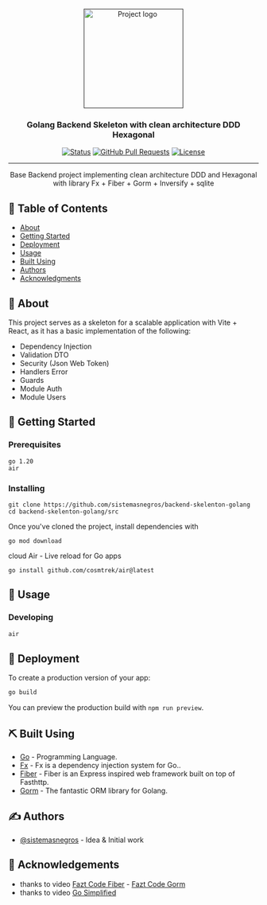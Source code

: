 <p align="center">
  <a href="" rel="noopener">
 <img height=200px src="https://miro.medium.com/max/900/1*5JXt0wiQjX_FDwYvrxPN9Q.png" alt="Project logo"></a>
</p>

<h3 align="center">Golang Backend Skeleton with clean architecture DDD Hexagonal</h3>

<div align="center">

[![Status](https://img.shields.io/badge/status-active-success.svg)]()
[![GitHub Pull Requests](https://img.shields.io/github/issues-pr/kylelobo/The-Documentation-Compendium.svg)](https://github.com/kylelobo/The-Documentation-Compendium/pulls)
[![License](https://img.shields.io/badge/license-MIT-blue.svg)](/LICENSE)

</div>

---

<p align="center"> Base Backend project implementing clean architecture DDD and Hexagonal with library Fx + Fiber + Gorm + Inversify + sqlite 
    <br> 
</p>

## 📝 Table of Contents

- [About](#about)
- [Getting Started](#getting_started)
- [Deployment](#deployment)
- [Usage](#usage)
- [Built Using](#built_using)
- [Authors](#authors)
- [Acknowledgments](#acknowledgement)

## 🧐 About <a name = "about"></a>

This project serves as a skeleton for a scalable application with Vite + React, as it has a basic implementation of the following:

- Dependency Injection
- Validation DTO
- Security (Json Web Token)
- Handlers Error 
- Guards
- Module Auth
- Module Users


## 🏁 Getting Started <a name = "getting_started"></a>

### Prerequisites

```
go 1.20
air
```

### Installing

```
git clone https://github.com/sistemasnegros/backend-skelenton-golang
cd backend-skelenton-golang/src
```

Once you've cloned the project, install dependencies with


```
go mod download
```

cloud Air - Live reload for Go apps
```
go install github.com/cosmtrek/air@latest
```

## 🎈 Usage <a name="usage"></a>

### Developing

```bash
air
```

## 🚀 Deployment <a name = "deployment"></a>

To create a production version of your app:

```bash
go build
```

You can preview the production build with `npm run preview`.

## ⛏️ Built Using <a name = "built_using"></a>

- [Go](https://go.dev/) - Programming Language.
- [Fx](https://www.typescriptlang.org/) - Fx is a dependency injection system for Go..
- [Fiber](https://docs.gofiber.io/) - Fiber is an Express inspired web framework built on top of Fasthttp.
- [Gorm](https://gorm.io) - The fantastic ORM library for Golang.


## ✍️ Authors <a name = "authors"></a>

- [@sistemasnegros](https://github.com/sistemasnegros) - Idea & Initial work

## 🎉 Acknowledgements <a name = "acknowledgement"></a>

- thanks to video [Fazt Code Fiber](https://youtu.be/8ES_ecfbZsk) - [Fazt Code Gorm](https://youtu.be/B6gQ1B0cn4s)
- thanks to video [Go Simplified](https://youtu.be/-XcyraChDUw)
